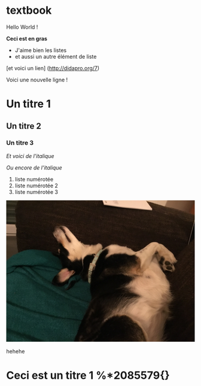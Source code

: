 # textbook
Hello World !

**Ceci est en gras**

- J'aime bien les listes
- et aussi un autre élément de liste

[et voici un lien] (http://didapro.org/7)

Voici une nouvelle ligne !

# Un titre 1

## Un titre 2

### Un titre 3

*Et voici de l'italique*

_Ou encore de l'italique_

1. liste numérotée
1. liste numérotée 2
1. liste numérotée 3

![mon image](image.jpg)

hehehe

# Ceci est un titre 1 %*2085579{}